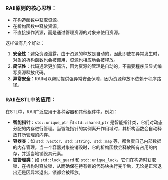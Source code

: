 ### RAII原则的核心思想：

- 在构造函数中获取资源。
- 在析构函数中释放资源。
- 不直接操作资源，而是通过管理资源的对象来使用资源。

这样做有几个好处：

1. **安全性**：避免资源泄露。由于资源的释放是自动的，因此即使在异常发生时，对象的析构函数也会被调用，资源也相应地会被释放。
2. **简洁性**：代码通常更加简洁，因为资源的管理是自动的，不需要程序员显式编写资源释放代码。
3. **异常安全**：RAII可以帮助提供强异常安全保障，因为资源释放不依赖于程序路径。

### RAII在STL中的应用：

在STL中，RAII广泛应用于各种容器和其他组件中。例如：

- **智能指针**：`std::unique_ptr` 和 `std::shared_ptr` 是智能指针类，它们对动态分配的内存进行管理。当智能指针的实例离开作用域时，其析构函数会自动释放其所管理的内存。
- **容器类**：如 `std::vector`、`std::string`、`std::map` 等，都负责自己内部数据的内存管理。当一个容器对象被销毁时，它的析构函数会释放所有占用的内存，并适当地销毁其元素。
- **锁管理类**：如 `std::lock_guard` 和 `std::unique_lock`，它们在构造时获取锁，在析构时释放锁，从而确保在持有锁的代码块执行完毕后，无论是正常退出还是因异常退出，锁都会被释放。